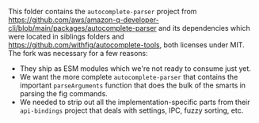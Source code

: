This folder contains the `autocomplete-parser` project from https://github.com/aws/amazon-q-developer-cli/blob/main/packages/autocomplete-parser and its dependencies which were located in siblings folders and https://github.com/withfig/autocomplete-tools, both licenses under MIT. The fork was necessary for a few reasons:

- They ship as ESM modules which we're not ready to consume just yet.
- We want the more complete `autocomplete-parser` that contains the important `parseArguments` function that does the bulk of the smarts in parsing the fig commands.
- We needed to strip out all the implementation-specific parts from their `api-bindings` project that deals with settings, IPC, fuzzy sorting, etc.
